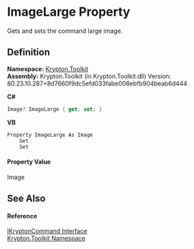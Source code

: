# ImageLarge Property


Gets and sets the command large image.



## Definition
**Namespace:** <a href="79d2eac2-21f4-54ff-7552-b20c33c30600.md">Krypton.Toolkit</a>  
**Assembly:** Krypton.Toolkit (in Krypton.Toolkit.dll) Version: 80.23.10.287+8d7660f9dc5efd033fabe008ebfb904beab6d444

**C#**
``` C#
Image? ImageLarge { get; set; }
```
**VB**
``` VB
Property ImageLarge As Image
	Get
	Set
```



#### Property Value
Image

## See Also


#### Reference
<a href="1088b20d-52f5-163c-6ebd-2922a8d2442d.md">IKryptonCommand Interface</a>  
<a href="79d2eac2-21f4-54ff-7552-b20c33c30600.md">Krypton.Toolkit Namespace</a>  
